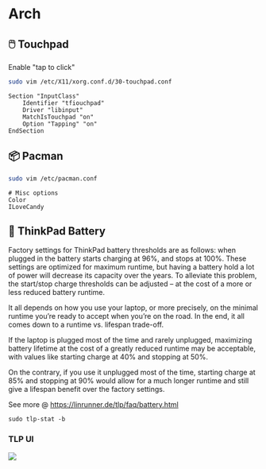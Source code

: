 # Arch

## 🖱️ Touchpad

Enable "tap to click"
```bash
sudo vim /etc/X11/xorg.conf.d/30-touchpad.conf
```
```
Section "InputClass"
    Identifier "tfiouchpad"
    Driver "libinput"
    MatchIsTouchpad "on"
    Option "Tapping" "on"
EndSection
```

## 📦 Pacman

```bash
sudo vim /etc/pacman.conf
```
```
# Misc options
Color
ILoveCandy
```

## 🔋 ThinkPad Battery

Factory settings for ThinkPad battery thresholds are as follows: when plugged in the battery starts charging at 96%, and stops at 100%. These settings are optimized for maximum runtime, but having a battery hold a lot of power will decrease its capacity over the years. To alleviate this problem, the start/stop charge thresholds can be adjusted – at the cost of a more or less reduced battery runtime.

It all depends on how you use your laptop, or more precisely, on the minimal runtime you’re ready to accept when you’re on the road. In the end, it all comes down to a runtime vs. lifespan trade-off.

If the laptop is plugged most of the time and rarely unplugged, maximizing battery lifetime at the cost of a greatly reduced runtime may be acceptable, with values like starting charge at 40% and stopping at 50%.

On the contrary, if you use it unplugged most of the time, starting charge at 85% and stopping at 90% would allow for a much longer runtime and still give a lifespan benefit over the factory settings.

See more @ https://linrunner.de/tlp/faq/battery.html

```
sudo tlp-stat -b
```
### TLP UI
![](https://i.imgur.com/TKA52gL.png)
